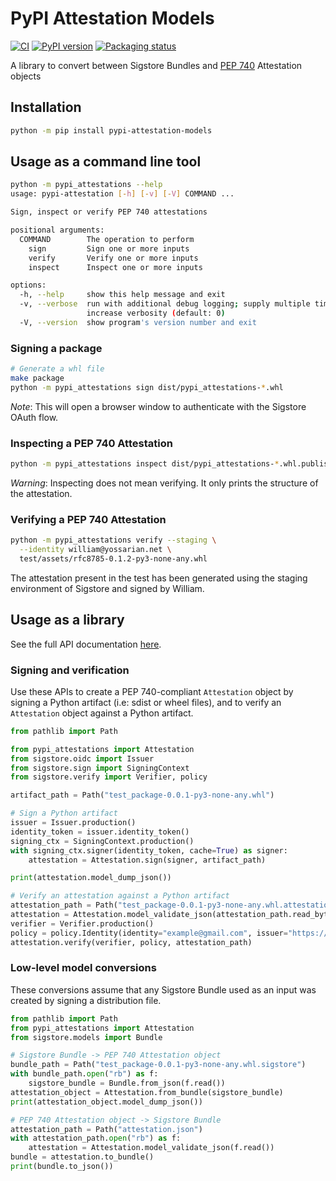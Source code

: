 # PyPI Attestation Models

<!--- BADGES: START --->
[![CI](https://github.com/trailofbits/pypi-attestation-models/actions/workflows/tests.yml/badge.svg)](https://github.com/trailofbits/pypi-attestation-models/actions/workflows/tests.yml)
[![PyPI version](https://badge.fury.io/py/pypi-attestation-models.svg)](https://pypi.org/project/pypi-attestation-models)
[![Packaging status](https://repology.org/badge/tiny-repos/python:pypi-attestation-models.svg)](https://repology.org/project/python:pypi-attestation-models/versions)
<!--- BADGES: END --->

A library to convert between Sigstore Bundles and [PEP 740] Attestation objects

## Installation

```bash
python -m pip install pypi-attestation-models
```

## Usage as a command line tool

````bash
python -m pypi_attestations --help
usage: pypi-attestation [-h] [-v] [-V] COMMAND ...

Sign, inspect or verify PEP 740 attestations

positional arguments:
  COMMAND        The operation to perform
    sign         Sign one or more inputs
    verify       Verify one or more inputs
    inspect      Inspect one or more inputs

options:
  -h, --help     show this help message and exit
  -v, --verbose  run with additional debug logging; supply multiple times to
                 increase verbosity (default: 0)
  -V, --version  show program's version number and exit
````

### Signing a package

```bash
# Generate a whl file
make package
python -m pypi_attestations sign dist/pypi_attestations-*.whl
```

_Note_: This will open a browser window to authenticate with the Sigstore
OAuth flow.

### Inspecting a PEP 740 Attestation

```bash
python -m pypi_attestations inspect dist/pypi_attestations-*.whl.publish.attestation
```
_Warning_: Inspecting does not mean verifying. It only prints the structure of
the attestation.

### Verifying a PEP 740 Attestation

```bash
python -m pypi_attestations verify --staging \
  --identity william@yossarian.net \
  test/assets/rfc8785-0.1.2-py3-none-any.whl
```
The attestation present in the test has been generated using the staging
environment of Sigstore and signed by William.

## Usage as a library

See the full API documentation [here].

### Signing and verification

Use these APIs to create a PEP 740-compliant `Attestation` object by signing a Python artifact
(i.e: sdist or wheel files), and to verify an `Attestation` object against a Python artifact.

```python
from pathlib import Path

from pypi_attestations import Attestation
from sigstore.oidc import Issuer
from sigstore.sign import SigningContext
from sigstore.verify import Verifier, policy

artifact_path = Path("test_package-0.0.1-py3-none-any.whl")

# Sign a Python artifact
issuer = Issuer.production()
identity_token = issuer.identity_token()
signing_ctx = SigningContext.production()
with signing_ctx.signer(identity_token, cache=True) as signer:
    attestation = Attestation.sign(signer, artifact_path)

print(attestation.model_dump_json())

# Verify an attestation against a Python artifact
attestation_path = Path("test_package-0.0.1-py3-none-any.whl.attestation")
attestation = Attestation.model_validate_json(attestation_path.read_bytes())
verifier = Verifier.production()
policy = policy.Identity(identity="example@gmail.com", issuer="https://accounts.google.com")
attestation.verify(verifier, policy, attestation_path)
```

### Low-level model conversions
These conversions assume that any Sigstore Bundle used as an input was created
by signing a distribution file.

```python
from pathlib import Path
from pypi_attestations import Attestation
from sigstore.models import Bundle

# Sigstore Bundle -> PEP 740 Attestation object
bundle_path = Path("test_package-0.0.1-py3-none-any.whl.sigstore")
with bundle_path.open("rb") as f:
    sigstore_bundle = Bundle.from_json(f.read())
attestation_object = Attestation.from_bundle(sigstore_bundle)
print(attestation_object.model_dump_json())

# PEP 740 Attestation object -> Sigstore Bundle
attestation_path = Path("attestation.json")
with attestation_path.open("rb") as f:
    attestation = Attestation.model_validate_json(f.read())
bundle = attestation.to_bundle()
print(bundle.to_json())
```

[PEP 740]: https://peps.python.org/pep-0740/

[here]: https://trailofbits.github.io/pypi-attestation-models
